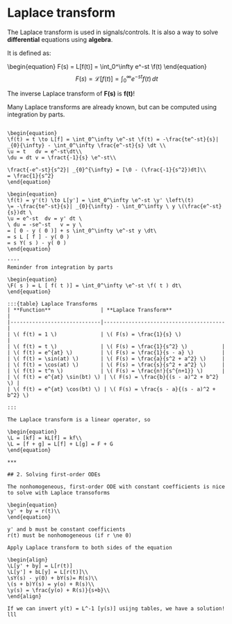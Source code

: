 # Laplace transform

The Laplace transform is used in signals/controls.
It is also a way to solve **differential** equations using **algebra**. 

It is defined as: 

\begin{equation}
F(s) = L[f(t)] = \int_0^\infty e^-st \f(t)
\end{equation}
$$
F(s) = \mathcal{L}[f(t)] = \int_0^\infty e^{-st} f(t)\,dt
$$

The inverse Laplace transform of **F(s)** is **f(t)**!

Many Laplace transforms are already known, but can be computed using integration by parts.

````{example}

\begin{equation}
\f(t) = t \to L[f] = \int_0^\infty \e^-st \f(t) = -\frac{te^-st}{s}| _{0}{\infty} - \int_0^\infty \frac{e^-st}{s} \dt \\
\u = t   dv = e^-st\dt\\
\du = dt v = \fract{-1}{s} \e^-st\\  
            
\fract{-e^-st}{s^2}| _{0}^{\infty} = [\0 - (\frac{-1}{s^2})dt]\\ 
= \frac{1}{s^2}
\end{equation}

\begin{equation}
\f(t) = y'(t) \to L[y'] = \int_0^\infty \e^-st \y' \left\(t) 
\= -\frac{te^-st}{s}| _{0}{\infty} - \int_0^\infty \ y \(\frac{e^-st}{s})dt \
\u = e^-st  dv = y' dt \                      
\ du = -se^-st   v = y \                       
= [ 0 - y ( 0 )] + s \int_0^\infty \e^-st y \dt\
= s L [ f ] - y( 0 )
= s Y( s ) - y( 0 )
\end{equation}

''''
Reminder from integration by parts

\begin{equation}
\F( s ) = L [ f( t )] = \int_0^\infty \e^-st \f( t ) dt\
\end{equation}

:::{table} Laplace Transforms
| **Function**                | **Laplace Transform**                 |
|-----------------------------|---------------------------------------|
| \( f(t) = 1 \)              | \( F(s) = \frac{1}{s} \)              |
| \( f(t) = t \)              | \( F(s) = \frac{1}{s^2} \)           |
| \( f(t) = e^{at} \)         | \( F(s) = \frac{1}{s - a} \)         |
| \( f(t) = \sin(at) \)       | \( F(s) = \frac{a}{s^2 + a^2} \)     |
| \( f(t) = \cos(at) \)       | \( F(s) = \frac{s}{s^2 + a^2} \)     |
| \( f(t) = t^n \)            | \( F(s) = \frac{n!}{s^{n+1}} \)      |
| \( f(t) = e^{at} \sin(bt) \) | \( F(s) = \frac{b}{(s - a)^2 + b^2} \) |
| \( f(t) = e^{at} \cos(bt) \) | \( F(s) = \frac{s - a}{(s - a)^2 + b^2} \) 

:::

The Laplace transform is a linear operator, so

\begin{equation}
\L = [kf] = kL[f] = kf\\
\L = [f + g] = L[f] + L[g] = F + G
\end{equation}

***

## 2. Solving first-order ODEs

The nonhomogeneous, first-order ODE with constant coefficients is nice to solve with Laplace transoforms

\begin{equation}
\y' + by = r(t)\\
\end{equation} 

y' and b must be constant coefficients
r(t) must be nonhomogeneous (if r \ne 0)

Apply Laplace transform to both sides of the equation

\begin{align}
\L[y' + by] = L[r(t)]
\L[y'] + bL[y] = L[r(t)]\\
\sY(s) - y(0) + bY(s)= R(s)\\
\(s + b)Y(s) = y(o) + R(s)\\
\y(s) = \frac{y(o) + R(s)}{s+b}\\
\end{align}

If we can invert y(t) = L^-1 [y(s)] usijng tables, we have a solution!
lll